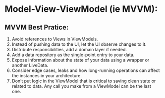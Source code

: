 # Model-View-ViewModel (ie MVVM):

## MVVM Best Pratice:
 1. Avoid references to Views in ViewModels.
 2. Instead of pushing data to the UI, let the UI observe changes to it.
 3. Distribute responsibilities, add a domain layer if needed.
 4. Add a data repository as the single-point entry to your data.
 5. Expose information about the state of your data using a wrapper or another LiveData.
 6. Consider edge cases, leaks and how long-running operations can affect the instances in your architecture.
 7. Don’t put logic in the ViewModel that is critical to saving clean state or related to data. Any call you make from a ViewModel can be the last one.